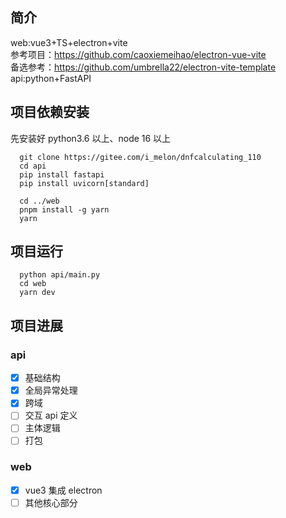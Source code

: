 ## 简介

web:vue3+TS+electron+vite<br>
参考项目：https://github.com/caoxiemeihao/electron-vue-vite<br>
备选参考：https://github.com/umbrella22/electron-vite-template<br>
api:python+FastAPI

## 项目依赖安装

先安装好 python3.6 以上、node 16 以上

```
  git clone https://gitee.com/i_melon/dnfcalculating_110
  cd api
  pip install fastapi
  pip install uvicorn[standard]

  cd ../web
  pnpm install -g yarn
  yarn
```

## 项目运行

```
  python api/main.py
  cd web
  yarn dev
```

## 项目进展

### api

- [x] 基础结构
- [x] 全局异常处理
- [x] 跨域
- [ ] 交互 api 定义
- [ ] 主体逻辑
- [ ] 打包

### web

- [x] vue3 集成 electron
- [ ] 其他核心部分
